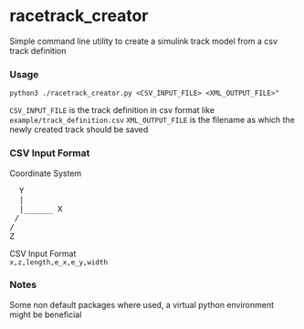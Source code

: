 # racetrack_creator
Simple command line utility to create a simulink track model from a csv track definition

### Usage
`python3 ./racetrack_creator.py <CSV_INPUT_FILE> <XML_OUTPUT_FILE>"`

`CSV_INPUT_FILE` is the track definition in csv format like `example/track_definition.csv`
`XML_OUTPUT_FILE` is the filename as which the newly created track should be saved

### CSV Input Format
Coordinate System
<pre>
  Y
  |
  |______ X
 /
/
Z
</pre>

CSV Input Format  
`x,z,length,e_x,e_y,width`

### Notes
Some non default packages where used, a virtual python environment might be beneficial